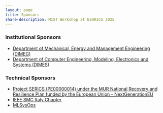 ```yaml
---
layout: page
title: Sponsors
share-description: MIST Workshop at ESORICS 2025
---
```

<!-- <img src="assets/img/SMCieee.png" alt="drawing" width="400"/> -->

### Institutional Sponsors 
- <a href="https://dimeg.unical.it/">Department of Mechanical, Energy and Management Engineering (DIMEG)</a>
- <a href="https://dimes.unical.it/">Department of Computer Engineering, Modeling, Electronics and Systems (DIMES)</a>

### Technical Sponsors
- <a href="https://serics.eu/">Project SERICS (PE00000014) under the MUR National Recovery and Resilience Plan funded by the European Union - NextGenerationEU</a>
- <a href="https://r8.ieee.org/italy-smc/">IEEE SMC Italy Chapter</a>
- <a href="https://mlsysops.eu">MLSysOps</a>

